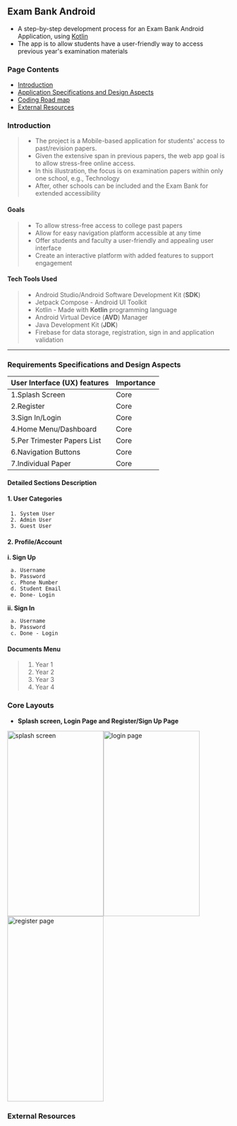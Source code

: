 ## Exam Bank Android
- A step-by-step development process for an Exam Bank Android Application, using [Kotlin]()
- The app is to allow students have a user-friendly way to access previous year's examination materials


### Page Contents
* [Introduction](#introduction)
* [Application Specifications and Design Aspects](#requirements-specifications-and-dessign-aspects)
* [Coding Road map](#coding-roadmap)
* [External Resources](#external-resources)

### Introduction
> - The project is a Mobile-based application for students' access to past/revision papers.
> - Given the extensive span in previous papers, the web app goal is to allow stress-free online access.
> - In this illustration, the focus is on examination papers within only one school, e.g., Technology
> - After, other schools can be included and the Exam Bank for extended accessibility
#### Goals
> - To allow stress-free access to college past papers
> - Allow for easy navigation platform accessible at any time
> - Offer students and faculty a user-friendly and appealing user interface
> - Create an interactive platform with added features to support engagement
#### Tech Tools Used
> - Android Studio/Android Software Development Kit (**SDK**)
> - Jetpack Compose - Android UI Toolkit
> - Kotlin - Made with **Kotlin** programming language
> - Android Virtual Device (**AVD**) Manager
> - Java Development Kit (**JDK**)
> - Firebase for data storage, registration, sign in and application validation
---
### Requirements Specifications and Design Aspects
User Interface (UX) features | Importance
-----------------------------|---------------------------
 1.Splash Screen             | Core
 2.Register                  | Core
 3.Sign In/Login             | Core
 4.Home Menu/Dashboard       | Core
 5.Per Trimester Papers List | Core
 6.Navigation Buttons        | Core
 7.Individual Paper          | Core


#### Detailed Sections Description
#### 1. User Categories
     1. System User
     2. Admin User
     3. Guest User
#### 2. Profile/Account
**i. Sign Up**

     a. Username
     b. Password
     c. Phone Number
     d. Student Email
     e. Done- Login
**ii. Sign In**

     a. Username
     b. Password
     c. Done - Login

#### Documents Menu
  > 1. Year 1
  > 2. Year 2
  > 3. Year 3
  > 4. Year 4
### Core Layouts
- **Splash screen, Login Page and Register/Sign Up Page**
 
<img width="218" height="420" alt="splash screen" src="https://user-images.githubusercontent.com/77758884/153352238-53ecc3bb-ce49-450a-a2e7-503def032c87.png" ><img width="218" height="420" alt="login page" src="https://user-images.githubusercontent.com/77758884/156889586-8ce0b5b2-3ed2-489c-9725-50d3f061cb63.png" ><img width="218" height="420" alt="register page" src="https://user-images.githubusercontent.com/77758884/156889515-356937f2-c1f6-4b46-b225-ebefcbbea38f.png" >


### External Resources
<!-- - You can check and download the application on Google Play [here](https://play.google.com/store/games?hl=en&gl=US) -->
